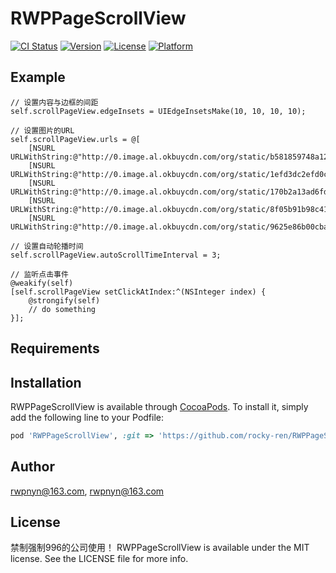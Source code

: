 # RWPPageScrollView

[![CI Status](https://img.shields.io/travis/rwpnyn@163.com/RWPPageScrollView.svg?style=flat)](https://travis-ci.org/rwpnyn@163.com/RWPPageScrollView)
[![Version](https://img.shields.io/cocoapods/v/RWPPageScrollView.svg?style=flat)](https://cocoapods.org/pods/RWPPageScrollView)
[![License](https://img.shields.io/cocoapods/l/RWPPageScrollView.svg?style=flat)](https://cocoapods.org/pods/RWPPageScrollView)
[![Platform](https://img.shields.io/cocoapods/p/RWPPageScrollView.svg?style=flat)](https://cocoapods.org/pods/RWPPageScrollView)

## Example

    // 设置内容与边框的间距
    self.scrollPageView.edgeInsets = UIEdgeInsetsMake(10, 10, 10, 10);
    
    // 设置图片的URL
    self.scrollPageView.urls = @[
        [NSURL URLWithString:@"http://0.image.al.okbuycdn.com/org/static/b581859748a126ead2419b3ffddcc1a3.jpg"],
        [NSURL URLWithString:@"http://0.image.al.okbuycdn.com/org/static/1efd3dc2efd0c74cf496e7f7955a6445.jpg"],
        [NSURL URLWithString:@"http://0.image.al.okbuycdn.com/org/static/170b2a13ad6fdfafb5cb1581aad9694a.jpg"],
        [NSURL URLWithString:@"http://0.image.al.okbuycdn.com/org/static/8f05b91b98c41e7035d11a0125c9a393.jpg"],
        [NSURL URLWithString:@"http://0.image.al.okbuycdn.com/org/static/9625e86b00cbaf90410d4656c8f0bbf1.jpg"]];
    
    // 设置自动轮播时间
    self.scrollPageView.autoScrollTimeInterval = 3;
    
    // 监听点击事件
    @weakify(self)
    [self.scrollPageView setClickAtIndex:^(NSInteger index) {
        @strongify(self)
        // do something
    }];



## Requirements

## Installation

RWPPageScrollView is available through [CocoaPods](https://cocoapods.org). To install
it, simply add the following line to your Podfile:

```ruby
pod 'RWPPageScrollView', :git => 'https://github.com/rocky-ren/RWPPageScrollView.git'
```

## Author

rwpnyn@163.com, rwpnyn@163.com

## License

禁制强制996的公司使用！
RWPPageScrollView is available under the MIT license. See the LICENSE file for more info.
